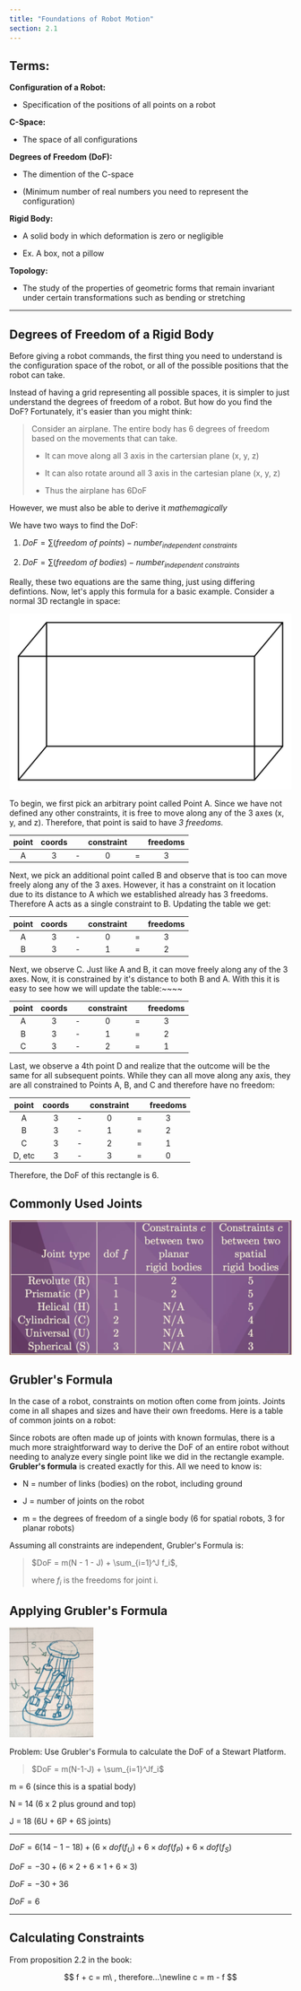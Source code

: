 ```yaml
---
title: "Foundations of Robot Motion"
section: 2.1
---
```


## Terms:

**Configuration of a Robot:**

- Specification of the positions of all points on a robot

**C-Space:**

- The space of all configurations

**Degrees of Freedom (DoF):**

- The dimention of the C-space

- (Minimum number of real numbers you need to represent the configuration)

**Rigid Body:**

- A solid body in which deformation is zero or negligible

- Ex. A box, not a pillow

**Topology:**

- The study of the properties of geometric forms that remain invariant under certain transformations such as bending or stretching

---

## Degrees of Freedom of a Rigid Body

Before giving a robot commands, the first thing you need to understand  is the configuration space of the robot, or all of the possible positions that the robot can take. 

Instead of having a grid representing all possible spaces, it is simpler to just understand the degrees of freedom of a robot. But how do you find the DoF? Fortunately, it's easier than you might think:

> Consider an airplane. The entire body has 6 degrees of freedom based on the movements that can take. 
> 
> - It can move along all 3 axis in the cartersian plane (x, y, z)
> 
> - It can also rotate around all 3 axis in the cartesian plane (x, y, z)
> 
> - Thus the airplane has 6DoF

However, we must also be able to derive it *mathemagically*

We have two ways to find the DoF:

1) $DoF = \sum(freedom\ of\ points) - number_{independent\ constraints}$
2. $DoF = \sum(freedom\ of\ bodies) - number_{independent\ constraints}$

Really, these two equations are the same thing, just using differing defintions. Now, let's apply this formula for a basic example. Consider a normal 3D rectangle in space:

<img title="" src="https://raw.githubusercontent.com/CSharpRon/Notes/master/images/modern-robotics/rectangle.png" alt="" data-align="center">

To begin, we first pick an arbitrary point called Point A. Since we have not defined any other constraints, it is free to move along any of the 3 axes (x, y, and z). Therefore, that point is said to have *3 freedoms.*

| point | coords |     | constraint |     | freedoms |
|:-----:|:------:|:---:|:----------:|:---:|:--------:|
| A     | 3      | -   | 0          | =   | 3        |

Next, we pick an additional point called B and observe that is too can move freely along any of the 3 axes. However, it has a constraint on it location due to its distance to A which we established already has 3 freedoms. Therefore A acts as a single constraint to B. Updating the table we get:

| point | coords |     | constraint |     | freedoms |
|:-----:|:------:|:---:|:----------:|:---:|:--------:|
| A     | 3      | -   | 0          | =   | 3        |
| B     | 3      | -   | 1          | =   | 2        |

Next, we observe C. Just like A and B, it can move freely along any of the 3 axes. Now, it is constrained by it's distance to both B and A. With this it is easy to see how we will update the table:~~~~

| point | coords |     | constraint |     | freedoms |
|:-----:|:------:|:---:|:----------:|:---:|:--------:|
| A     | 3      | -   | 0          | =   | 3        |
| B     | 3      | -   | 1          | =   | 2        |
| C     | 3      | -   | 2          | =   | 1        |

Last, we observe a 4th point D and realize that the outcome will be the same for all subsequent points. While they can all move along any axis, they are all constrained to Points A, B, and C and therefore have no freedom:

| point  | coords |     | constraint |     | freedoms |
|:------:|:------:|:---:|:----------:|:---:|:--------:|
| A      | 3      | -   | 0          | =   | 3        |
| B      | 3      | -   | 1          | =   | 2        |
| C      | 3      | -   | 2          | =   | 1        |
| D, etc | 3      | -   | 3          | =   | 0        |

Therefore, the DoF of this rectangle is 6.

## Commonly Used Joints

![](https://raw.githubusercontent.com/CSharpRon/Notes/master/images/modern-robotics/0fa875b341053c5769a93f0e623f9bbd.jpg)

## Grubler's Formula

In the case of a robot, constraints on motion often come from joints. Joints come in all shapes and sizes and have their own freedoms. Here is a table of common joints on a robot:

Since robots are often made up of joints with known formulas, there is a much more straightforward way to derive the DoF of an entire robot without needing to analyze every single point like we did in the rectangle example. **Grubler's formula** is created exactly for this. All we need to know is:

- N = number of links (bodies) on the robot, including ground

- J = number of joints on the robot

- m = the degrees of freedom of a single body (6 for spatial robots, 3 for planar robots)

Assuming all constraints are independent, Grubler's Formula is:

>  $DoF = m(N - 1 - J) + \sum_{i=1}^J f_i$, 
> 
> where $f_i$ is the freedoms for joint i.

## Applying Grubler's Formula

<img title="" src="https://raw.githubusercontent.com/CSharpRon/Notes/master/images/modern-robotics/fc92e9a7b00e2517dbbd5340c6fec3e6.jpg" alt="" width="150">

Problem: Use Grubler's Formula to calculate the DoF of a Stewart Platform.

> $DoF = m(N-1-J) + \sum_{i=1}^Jf_i$

m = 6 (since this is a spatial body)

N = 14 (6 x 2 plus ground and top)

J =  18 (6U + 6P + 6S joints)

---

$DoF = 6(14 - 1 - 18) + (6\times dof(f_U) + 6\times dof(f_P) + 6\times dof(f_S)$

$DoF = -30 + (6\times2 + 6\times1 + 6\times3)$

$DoF = -30 + 36$

$DoF = 6$

---

## Calculating Constraints



From proposition 2.2 in the book:

$$
f + c = m\ , therefore...\newline
c = m - f
$$
